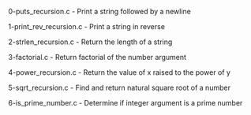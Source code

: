 0-puts_recursion.c      - Print a string followed by a newline

1-print_rev_recursion.c - Print a string in reverse

2-strlen_recursion.c    - Return the length of a string

3-factorial.c           - Return factorial of the number argument

4-power_recursion.c     - Return the value of x raised to the power of y

5-sqrt_recursion.c      - Find and return natural square root of a number

6-is_prime_number.c     - Determine if integer argument is a prime number



